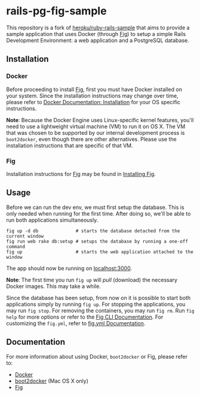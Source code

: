 # rails-pg-fig-sample

This repository is a fork of [heroku/ruby-rails-sample][] that aims to provide a
sample application that uses Docker (through [Fig][]) to setup a simple Rails
Development Environment: a web application and a PostgreSQL database.

## Installation
### Docker
Before proceeding to install [Fig][], first you must have Docker installed on
your system. Since the installation instructions may change over time, please
refer to [Docker Documentation: Installation][] for your OS specific
instructions.

[Docker Documentation: Installation]: https://docs.docker.com/installation/

**Note**: Because the Docker Engine uses Linux-specific kernel features, you'll
need to use a lightweight virtual machine (VM) to run it on OS X. The VM that
was chosen to be supported by our internal development process is `boot2docker`,
even though there are other alternatives. Please use the installation
instructions that are specific of that VM.

### Fig
Installation instructions for [Fig][] may be found in [Installing Fig][].

[Installing Fig]: http://www.fig.sh/install.html

## Usage
Before we can run the dev env, we must first setup the database. This is only
needed when running for the first time. After doing so, we'll be able to run
both applications simultaneously.

```
fig up -d db              # starts the database detached from the current window
fig run web rake db:setup # setups the database by running a one-off command
fig up                    # starts the web application attached to the window
```

The app should now be running on [localhost:3000](http://localhost:3000/).

**Note**: The first time you run `fig up` will _pull_ (download) the necessary
Docker images. This may take a while.

Since the database has been setup, from now on it is possible to start both
applications simply by running `fig up`. For stopping the applications, you may
run `fig stop`. For removing the containers, you may run `fig rm`. Run
`fig help` for more options or refer to the [Fig CLI Documentation][]. For
customizing the `fig.yml`, refer to [fig.yml Documentation][].

[Fig CLI Documentation]: http://www.fig.sh/cli.html
[fig.yml Documentation]: http://www.fig.sh/yml.html

## Documentation
For more information about using Docker, `boot2docker` or Fig, please refer to:

- [Docker](https://docs.docker.com/)
- [boot2docker](https://github.com/boot2docker/boot2docker) (Mac OS X only)
- [Fig][]

[heroku/ruby-rails-sample]: https://github.com/heroku/ruby-rails-sample
[Fig]: http://fig.sh/
